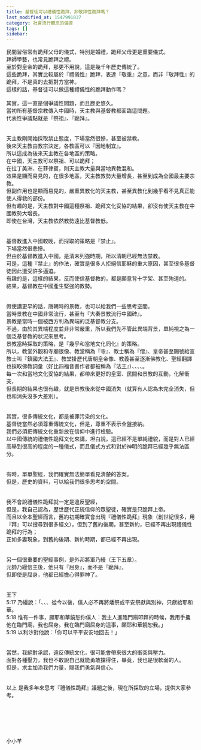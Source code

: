 ```yaml
---
title: 基督徒可以禮儀性跪拜，非敬拜性跪拜嗎？
last_modified_at: 1547991837
category: 社會流行觀念的偏差
tags: []
sidebar: 
---
```


<p>民間習俗常有跪拜父母的儀式，特別是婚禮，跪拜父母更是重要儀式。<br/>拜師學藝，也常見跪拜之禮。<br/>至於對皇帝的跪拜，那更不用說，這是幾千年歷史傳統了。<br/>這些跪拜，其實比較屬於『禮儀性』跪拜，表達『敬重』之意，而非『敬拜性』的跪拜，不是真的去把對方當神。<br/>這樣的話，基督徒可以做這種禮儀性的跪拜動作嗎？<br/><br/><!--more-->其實，這一直是個爭議性問題，而且歷史悠久。<br/>當初所有基督宗教傳入中國時，天主教與基督教都面臨這問題。<br/>代表性爭議點就是『祭祖』、『跪拜』。<br/> <br/><br/>天主教剛開始採取禁止態度，下場當然很慘，甚至被禁教。<br/>後來天主教由教宗決定，各教區可以『因地制宜』。<br/>所以這成為後來天主教在各地區的策略。<br/>在中國，天主教可以祭祖、可以跪拜；<br/>在拉丁美洲、在菲律賓，則天主教大量與當地異教混和。<br/>效果是顯而易見的，在很多地區，天主教教勢大量增長，甚至到成為全國最主要宗教。<br/>但副作用也是顯而易見的，嚴重異教化的天主教，甚至異教化到幾乎看不見真正能使人得救的部份。<br/>但有趣的是，天主教對中國這種祭祖、跪拜文化妥協的結果，卻沒有使天主教在中國教勢大增長。<br/>即使在台灣，天主教依然教勢遠比基督教低。<br/> <br/><br/>基督教進入中國較晚，而採取的策略是『禁止』。<br/>下場當然很悲慘。<br/>但由於基督教進入中國，是清末列強時期，所以清朝已經無法禁教。<br/>可是，這種『禁止』的作法，確實是很多人拒絕信耶穌的重大原因，甚至很多基督徒因此遭受許多逼迫。<br/>有趣的是，這樣的結果，反而使信基督教的，都是願意背十字架、甚至殉道的。<br/>結果，基督教在中國產生堅強的教勢。<br/> <br/><br/>假使講更早的話，唐朝時的景教，也可以給我們一些思考空間。<br/>當時景教在中國非常流行，甚至有『大秦景教流行中國碑』。<br/>景教是當時一個被西方判為異端的泛基督教分支。<br/>不過，由於其異端程度並非非常嚴重，所以我們先不管此異端背景，單純視之為一個泛基督教的狀況來思考。<br/>景教當時採取的策略，是『幾乎和當地文化同化』的策略。<br/>所以，教堂外觀和寺廟很像、教堂稱為『寺』、教士稱為『僧』、皇帝甚至賜號給宣教士叫『鎮國大法王』、教堂掛歷代唐朝皇帝像、教義甚至逐漸佛教化、聖經翻譯也採取佛教詞彙（好比四福音書作者都被稱為『法王』）、、、、。<br/>每一次和當地文化妥協的結果，都帶來更好的皇室、民間和景教的互動，化解衝突，<br/>但長期的結果也很有趣，就是景教後來從中國消失（就算有人認為未完全消失，但也和消失沒多大差別）。<br/><br/><br/>其實，很多傳統文化，都是被罪污染的文化。<br/>基督徒當然必須尊重傳統文化，但是，尊重不表示全盤接納。<br/>我們必須把傳統文化重新放在信仰中進行檢驗。<br/>以中國傳統的禮儀性跪拜文化來講，坦白說，這已經不是單純禮貌，而是對人已經高舉到很高的程度的一種儀式，而且儀式方式和對於神明的跪拜已經幾乎無法區分。<br/><br/><br/>有時，單單聖經，我們確實無法簡單看見清楚的答案。<br/>但是，歷史的資料，可以給我們很多思考的空間。<br/> <br/><br/>我不會說禮儀性跪拜就一定是違反聖經，<br/>但是，我自己認為，歷世歷代正統信仰的眾聖徒，確實是只跪拜上帝。<br/>而且以全本聖經而言，舊約初期確實會出現『禮儀性跪拜』現象（創世紀很多，用『拜』可以搜尋到很多經文），但到了舊約後期，甚至新約，已經不再出現禮儀性跪拜的行為；<br/>正如多妻現象，到舊約後期、新約時期，都已經不再出現。<br/><br/><br/>另一個很重要的聖經事例，是外邦將軍乃縵（王下五章）。<br/>元帥乃縵信主後，他只有『屈身』，而不是『跪拜』，<br/>但即使是屈身，他都已經擔心得罪神了。<br/><br/><br/>王下<br/>5:17 乃縵說：「、、、從今以後，僕人必不再將燔祭或平安祭獻與別神，只獻給耶和華。<br/>5:18 惟有一件事，願耶和華饒恕你僕人：我主人進臨門廟叩拜的時候，我用手攙他在臨門廟，我也屈身。我在臨門廟屈身的這事，願耶和華饒恕我。」<br/>5:19 以利沙對他說：「你可以平平安安地回去！」<br/><br/><br/>當然，我絕對承認，違反傳統文化，很可能會帶來很大的衝突與壓力。<br/>面對各種壓力，我也不敢說自己就能勇敢擋得住，畢竟，我也是很軟弱的人。<br/>但是，求主加添我們力量，賜我們勇氣與信心。<br/><br/><br/>以上 是我多年來思考『禮儀性跪拜』議題之後，現在所採取的立場，提供大家參考。<br/> <br/><br/><br/><br/><br/><br/>小小羊<br/><br/><br/><br/><br/><br/><br/><br/> <br/><br/></p>